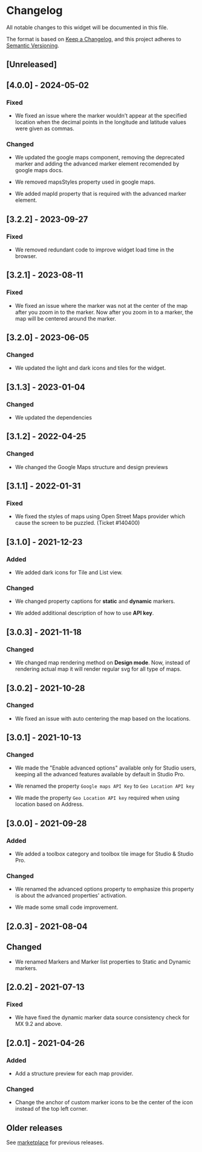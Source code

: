 # Changelog

All notable changes to this widget will be documented in this file.

The format is based on [Keep a Changelog](https://keepachangelog.com/en/1.0.0/), and this project adheres to [Semantic Versioning](https://semver.org/spec/v2.0.0.html).

## [Unreleased]

## [4.0.0] - 2024-05-02

### Fixed

- We fixed an issue where the marker wouldn’t appear at the specified location when the decimal points in the longitude and latitude values were given as commas.

### Changed

- We updated the google maps component, removing the deprecated marker and adding the advanced marker element recomended by google maps docs.

- We removed mapsStyles property used in google maps.

- We added mapId property that is required with the advanced marker element.

## [3.2.2] - 2023-09-27

### Fixed

- We removed redundant code to improve widget load time in the browser.

## [3.2.1] - 2023-08-11

### Fixed

- We fixed an issue where the marker was not at the center of the map after you zoom in to the marker. Now after you zoom in to a marker, the map will be centered around the marker.

## [3.2.0] - 2023-06-05

### Changed

- We updated the light and dark icons and tiles for the widget.

## [3.1.3] - 2023-01-04

### Changed

- We updated the dependencies

## [3.1.2] - 2022-04-25

### Changed

- We changed the Google Maps structure and design previews

## [3.1.1] - 2022-01-31

### Fixed

- We fixed the styles of maps using Open Street Maps provider which cause the screen to be puzzled. (Ticket #140400)

## [3.1.0] - 2021-12-23

### Added

- We added dark icons for Tile and List view.

### Changed

- We changed property captions for **static** and **dynamic** markers.

- We added additional description of how to use **API key**.

## [3.0.3] - 2021-11-18

### Changed

- We changed map rendering method on **Design mode**. Now, instead of rendering actual map it will render regular svg for all type of maps.

## [3.0.2] - 2021-10-28

### Changed

- We fixed an issue with auto centering the map based on the locations.

## [3.0.1] - 2021-10-13

### Changed

- We made the "Enable advanced options" available only for Studio users, keeping all the advanced features available by default in Studio Pro.

- We renamed the property `Google maps API Key` to `Geo Location API key`

- We made the property `Geo Location API key` required when using location based on Address.

## [3.0.0] - 2021-09-28

### Added

- We added a toolbox category and toolbox tile image for Studio & Studio Pro.

### Changed

- We renamed the advanced options property to emphasize this property is about the advanced properties' activation.

- We made some small code improvement.

## [2.0.3] - 2021-08-04

## Changed

- We renamed Markers and Marker list properties to Static and Dynamic markers.

## [2.0.2] - 2021-07-13

### Fixed

- We have fixed the dynamic marker data source consistency check for MX 9.2 and above.

## [2.0.1] - 2021-04-26

### Added

- Add a structure preview for each map provider.

### Changed

- Change the anchor of custom marker icons to be the center of the icon instead of the top left corner.

## Older releases

See [marketplace](https://marketplace.mendix.com/link/component/108261) for previous releases.
